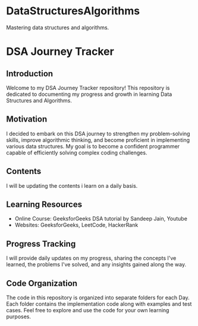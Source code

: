 # DataStructuresAlgorithms

Mastering data structures and algorithms.
# DSA Journey Tracker

## Introduction
Welcome to my DSA Journey Tracker repository! This repository is dedicated to documenting my progress and growth in learning Data Structures and Algorithms.

## Motivation
I decided to embark on this DSA journey to strengthen my problem-solving skills, improve algorithmic thinking, and become proficient in implementing various data structures. My goal is to become a confident programmer capable of efficiently solving complex coding challenges.

## Contents
I will be updating the contents i learn on a daily basis.

## Learning Resources
- Online Course: GeeksforGeeks DSA tutorial by Sandeep Jain, Youtube
- Websites: GeeksforGeeks, LeetCode,  HackerRank


## Progress Tracking
I will provide daily updates on my progress, sharing the concepts I've learned, the problems I've solved, and any insights gained along the way. 

## Code Organization
The code in this repository is organized into separate folders for each Day. Each folder contains the implementation code along with examples and test cases. Feel free to explore and use the code for your own learning purposes.

















